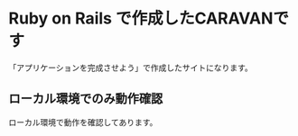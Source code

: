 # Ruby on Rails で作成したCARAVANです
「アプリケーションを完成させよう」で作成したサイトになります。

## ローカル環境でのみ動作確認
ローカル環境で動作を確認してあります。
